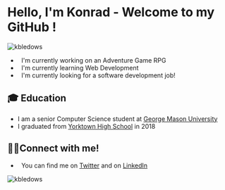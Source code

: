 # Hello, I'm **Konrad** - Welcome to my GitHub !

<p align="left"> <img src="https://komarev.com/ghpvc/?username=kbledows&label=Profile%20views&color=0e75b6&style=flat" alt="kbledows" /> </p>

- &nbsp; I'm currently working on an Adventure Game RPG
- &nbsp; I'm currently learning Web Development
- &nbsp; I'm currently looking for a software development job! 

## 🎓 Education
- I am a senior Computer Science student at [George Mason University](https://www.gmu.edu/)
- I graduated from [Yorktown High School](https://yhs.apsva.us/about-us/) in 2018

## 🧑‍💻Connect with me!
- &nbsp; You can find me on [Twitter](https://twitter.com/kbledows) and on [LinkedIn](https://www.linkedin.com/in/konrad-bledowski-59482a1a1/)

<p><img align="left" src="https://github-readme-stats.vercel.app/api/top-langs?username=kbledows&show_icons=true&locale=en&theme=tokyonight" alt="kbledows" /></p>
